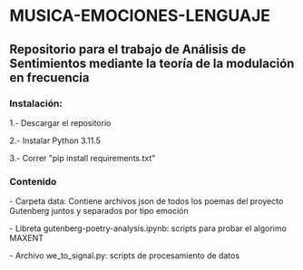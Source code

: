 # MUSICA-EMOCIONES-LENGUAJE

## Repositorio para el trabajo de Análisis de Sentimientos mediante la teoría de la modulación en frecuencia

### Instalación:
  <p>1.- Descargar el repositorio</p>
  <p>2.- Instalar Python 3.11.5</p>  
  <p>3.- Correr "pip install requirements.txt"</p>

### Contenido
<p>- Carpeta data: Contiene archivos json de todos los poemas del proyecto Gutenberg juntos y separados por tipo emoción</p>
<p>- Libreta gutenberg-poetry-analysis.ipynb: scripts para probar el algorimo MAXENT</p>
<p>- Archivo we_to_signal.py: scripts de procesamiento de datos</p>
